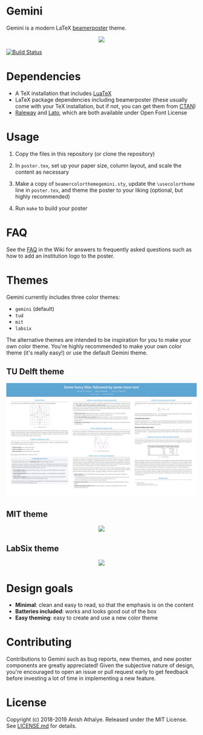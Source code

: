# Gemini

Gemini is a modern LaTeX [beamerposter] theme.

<p align="center">
<a href="https://raw.githubusercontent.com/anishathalye/gemini/assets/poster-gemini.pdf">
<img src="https://raw.githubusercontent.com/anishathalye/gemini/assets/poster-gemini-small.png">
</a>
</p>

[![Build Status](https://travis-ci.org/anishathalye/gemini.svg?branch=master)](https://travis-ci.org/anishathalye/gemini)

# Dependencies

* A TeX installation that includes [LuaTeX]
* LaTeX package dependencies including beamerposter (these usually come with
  your TeX installation, but if not, you can get them from [CTAN])
* [Raleway] and [Lato], which are both available under Open Font License

# Usage

1. Copy the files in this repository (or clone the repository)

1. In `poster.tex`, set up your paper size, column layout, and scale the
   content as necessary

1. Make a copy of `beamercolorthemegemini.sty`, update the `\usecolortheme`
   line in `poster.tex`, and theme the poster to your liking (optional, but
   highly recommended)

1. Run `make` to build your poster

# FAQ

See the [FAQ] in the Wiki for answers to frequently asked questions such as how
to add an institution logo to the poster.

# Themes

Gemini currently includes three color themes:

* `gemini` (default)
* `tud`
* `mit`
* `labsix`

The alternative themes are intended to be inspiration for you to make your own
color theme. You're highly recommended to make your own color theme (it's
really easy!) or use the default Gemini theme.

## TU Delft theme

<p align="center">
<a href="https://raw.githubusercontent.com/nsalminen/gemini/assets/poster-tud.pdf">
<img src="https://raw.githubusercontent.com/nsalminen/gemini/assets/poster-tud-small.png">
</a>
</p>

## MIT theme

<p align="center">
<a href="https://raw.githubusercontent.com/anishathalye/gemini/assets/poster-mit.pdf">
<img src="https://raw.githubusercontent.com/anishathalye/gemini/assets/poster-mit-small.png">
</a>
</p>

## LabSix theme

<p align="center">
<a href="https://raw.githubusercontent.com/anishathalye/gemini/assets/poster-labsix.pdf">
<img src="https://raw.githubusercontent.com/anishathalye/gemini/assets/poster-labsix-small.png">
</a>
</p>

# Design goals

* **Minimal**: clean and easy to read, so that the emphasis is on the content
* **Batteries included**: works and looks good out of the box
* **Easy theming**: easy to create and use a new color theme

# Contributing

Contributions to Gemini such as bug reports, new themes, and new poster
components are greatly appreciated! Given the subjective nature of design,
you're encouraged to open an issue or pull request early to get feedback before
investing a lot of time in implementing a new feature.

# License

Copyright (c) 2018-2019 Anish Athalye. Released under the MIT License. See
[LICENSE.md][license] for details.

[beamerposter]: https://github.com/deselaers/latex-beamerposter
[LuaTeX]: http://www.luatex.org/
[CTAN]: https://ctan.org/
[Raleway]: https://www.fontsquirrel.com/fonts/raleway
[Lato]: https://www.fontsquirrel.com/fonts/lato
[license]: LICENSE.md
[FAQ]: https://github.com/anishathalye/gemini/wiki/FAQ
